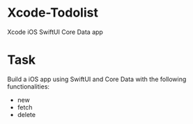 # Xcode-Todolist
Xcode iOS SwiftUI Core Data app

# Task
Build a iOS app using SwiftUI and Core Data with the following functionalities:
  - new
  - fetch
  - delete

